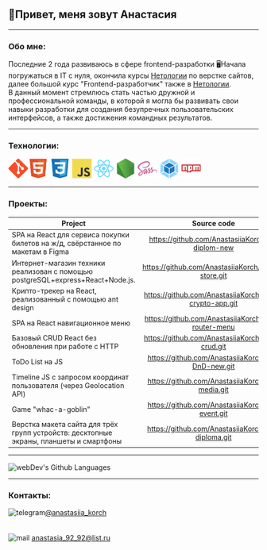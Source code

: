 ## 👋Привет, меня зовут Анастасия 
---
### Обо мне:
Последние 2 года развиваюсь в сфере frontend-разработки 🖥️Начала погружаться в IT с нуля, окончила курсы [Нетологии](https://netology.ru/ "netology.ru") по верстке сайтов, далее большой курс "Frontend-разработчик" также в [Нетологии](https://netology.ru/ "netology.ru").<br>В данный момент стремлюсь стать частью дружной и профессиональной команды, в которой я могла бы развивать свои навыки разработки для создания безупречных пользовательских интерфейсов, а также достижения командных результатов.
___

### Технологии: 
<img src="https://github.com/devicons/devicon/blob/master/icons/git/git-original.svg" title="git" alt="git" width="40" height="40"/><img src="https://github.com/devicons/devicon/blob/master/icons/html5/html5-original.svg" title="html5" alt="html5" width="40" height="40"/>
  <img src="https://github.com/devicons/devicon/blob/master/icons/css3/css3-original.svg" title="css" alt="css" width="40" height="40"/>
  <img src="https://github.com/devicons/devicon/blob/master/icons/javascript/javascript-original.svg" title="javascript" alt="javascript" width="40" height="40"/>
  <img src="https://github.com/devicons/devicon/blob/master/icons/react/react-original.svg" title="reactjs" alt="reactjs" width="40" height="40"/>
  <img src="https://github.com/devicons/devicon/blob/master/icons/nodejs/nodejs-original.svg" title="nodejs" alt="nodejs" width="40" height="40"/>
  <img src="https://github.com/devicons/devicon/blob/master/icons/sass/sass-original.svg" title="sass/scss" alt="sass/scss" width="40" height="40"/>
  <img src="https://github.com/devicons/devicon/blob/master/icons/webpack/webpack-original.svg" title="webpack" alt="webpack" width="40" height="40"/>
  <img src="https://github.com/devicons/devicon/blob/master/icons/npm/npm-original-wordmark.svg" title="npm" alt="npm" width="40" height="40"/>
___
### Проекты:

| Project                                                       |Source code|Live Demo|
| ----------------------------------------------------------------| :---------------: |-------|
|  SPA на React для сервиса покупки билетов на ж/д, свёрстанное по макетам в Figma                          |https://github.com/AnastasiiaKorch/fe-diplom-new |https://anastasiiakorch.github.io/fe-diplom-new/|
|Интернет-магазин техники реализован с помощью postgreSQL+express+React+Node.js.     |https://github.com/AnastasiiaKorch/online-store.git|
|Крипто-трекер на React, реализованный с помощью ant design|https://github.com/AnastasiiaKorch/react-crypto-app.git|https://anastasiiakorch.github.io/react-crypto-app/|
|SPA на React навигационное меню|https://github.com/AnastasiiaKorch/ra16-router-menu|https://anastasiiakorch.github.io/ra16-router-menu/|
|Базовый CRUD React без обновления при работе с HTTP|https://github.com/AnastasiiaKorch/react-crud.git||
|ToDo List на JS|https://github.com/AnastasiiaKorch/ahj-DnD-new.git| https://anastasiiakorch.github.io/ahj-DnD-new/  |
|Timeline JS с запросом координат пользователя (через Geolocation API)|https://github.com/AnastasiiaKorch/ahj-media.git|https://anastasiiakorch.github.io/ahj-media/|
|Game "whac-a-goblin"|https://github.com/AnastasiiaKorch/ahj-event.git|https://anastasiiakorch.github.io/ahj-event/|
|Верстка макета сайта для трёх групп устройств: десктопные экраны, планшеты и смартфоны|https://github.com/AnastasiiaKorch/mq-diploma.git|https://anastasiiakorch.github.io/mq-diploma/|
___
<img height="195px" align="center" alt="webDev's Github Languages" src="https://github-readme-stats-sigma-five.vercel.app/api/top-langs/?username=AnastasiiaKorch&layout=compact&theme=vision-friendly-light" />

___
### Контакты:
<img src="https://cdn.icon-icons.com/icons2/923/PNG/256/telegram_icon-icons.com_72055.png" title="telegram" alt="telegram" width="40" height="40">[@anastasiia_korch](https://t.me/anastasiia_korch)  
<br/><br/>
<img src="https://cdn.icon-icons.com/icons2/294/PNG/256/Mail_31108.png" title="mail" alt="mail" width="40" height="40"> anastasia_92_92@list.ru

